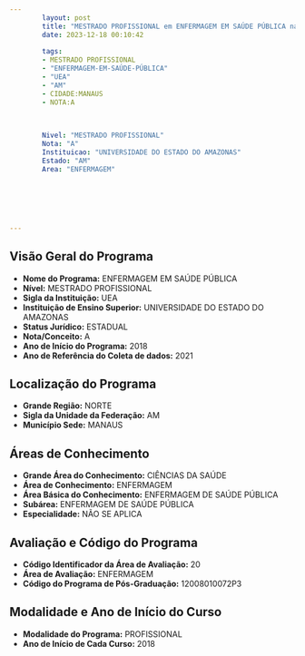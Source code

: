 ```yaml
---
        layout: post
        title: "MESTRADO PROFISSIONAL em ENFERMAGEM EM SAÚDE PÚBLICA na UEA  "
        date: 2023-12-18 00:10:42
     
        tags:
        - MESTRADO PROFISSIONAL
        - "ENFERMAGEM-EM-SAÚDE-PÚBLICA"
        - "UEA"
        - "AM"
        - CIDADE:MANAUS
        - NOTA:A
        
       

        Nivel: "MESTRADO PROFISSIONAL"
        Nota: "A"
        Instituicao: "UNIVERSIDADE DO ESTADO DO AMAZONAS"
        Estado: "AM"
        Area: "ENFERMAGEM"
        
        
        
        
        
        
---
```

## Visão Geral do Programa
- **Nome do Programa:** ENFERMAGEM EM SAÚDE PÚBLICA
- **Nível:** MESTRADO PROFISSIONAL
- **Sigla da Instituição:** UEA
- **Instituição de Ensino Superior:** UNIVERSIDADE DO ESTADO DO AMAZONAS
- **Status Jurídico:** ESTADUAL
- **Nota/Conceito:** A
- **Ano de Início do Programa:** 2018
- **Ano de Referência do Coleta de dados:** 2021

## Localização do Programa
- **Grande Região:** NORTE
- **Sigla da Unidade da Federação:** AM
- **Município Sede:** MANAUS

## Áreas de Conhecimento
- **Grande Área do Conhecimento:** CIÊNCIAS DA SAÚDE
- **Área de Conhecimento:** ENFERMAGEM
- **Área Básica do Conhecimento:** ENFERMAGEM DE SAÚDE PÚBLICA
- **Subárea:** ENFERMAGEM DE SAÚDE PÚBLICA
- **Especialidade:** NÃO SE APLICA

## Avaliação e Código do Programa
- **Código Identificador da Área de Avaliação:** 20
- **Área de Avaliação:** ENFERMAGEM
- **Código do Programa de Pós-Graduação:** 12008010072P3


## Modalidade e Ano de Início do Curso
- **Modalidade do Programa:** PROFISSIONAL
- **Ano de Início de Cada Curso:** 2018
